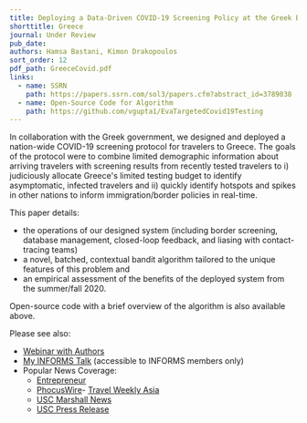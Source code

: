 ```yaml
---
title: Deploying a Data-Driven COVID-19 Screening Policy at the Greek Border
shorttitle: Greece
journal: Under Review
pub_date: 
authors: Hamsa Bastani, Kimon Drakopoulos
sort_order: 12
pdf_path: GreeceCovid.pdf
links:
  - name: SSRN
    path: https://papers.ssrn.com/sol3/papers.cfm?abstract_id=3789038
  - name: Open-Source Code for Algorithm
    path: https://github.com/vgupta1/EvaTargetedCovid19Testing
---
```

In collaboration with the Greek government, we designed and deployed a nation-wide COVID-19 screening protocol for travelers to Greece.  The goals of the protocol were to combine limited demographic information about arriving travelers with screening results from recently tested travelers to i) judiciously allocate Greece's limited testing budget to identify asymptomatic, infected travelers and ii) quickly identify hotspots and spikes in other nations to inform immigration/border policies in real-time.  

This paper details: 
 - the operations of our designed system (including border screening, database management, closed-loop feedback, and liasing with contact-tracing teams) 
 - a novel, batched, contextual bandit algorithm tailored to the unique features of this problem and 
 - an empirical assessment of the benefits of the deployed system from the summer/fall 2020.  

Open-source code with a brief overview of the algorithm is also available above.  

Please see also:
 - [Webinar with Authors](https://www.marshall.usc.edu/news/project-eva-ai-covid-and-greek-tourism)
 - [My INFORMS Talk](https://cattendee.abstractsonline.com/meeting/9022/presentation/1935
) (accessible to INFORMS members only)
 - Popular News Coverage:  
   - [Entrepreneur](https://www.entrepreneur.com/article/363706)
   - [PhocusWire](https://www.phocuswire.com/algorithms-helped-bring-tourists-back-to-Greece)- [Travel Weekly Asia](https://www.travelweekly-asia.com/Destination-Travel/Reopening-to-tourism-It-s-all-Greek-to-me)
   - [USC Marshall News](https://www.marshall.usc.edu/news/data-driven-reopening)
   - [USC Press Release](https://pressroom.usc.edu/reopen-greek-economy/)



